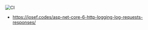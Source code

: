 ![CI](../../workflows/CI/badge.svg)

* https://josef.codes/asp-net-core-6-http-logging-log-requests-responses/
